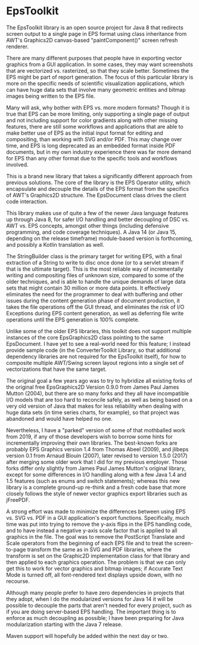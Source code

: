 # EpsToolkit
The EpsToolkit library is an open source project for Java 8 that redirects screen output to a single page in EPS format using class inheritance from AWT's Graphics2D canvas-based "paintComponent()" screen refresh renderer.

There are many different purposes that people have in exporting vector graphics from a GUI application. In some cases, they may want screenshots that are vectorized vs. rasterized, so that they scale better. Sometimes the EPS might be part of report generation. The focus of this particular library is more on the specific needs of scientific visualization applications, which can have huge data sets that involve many geometric entities and bitmap images being written to the EPS file.

Many will ask, why bother with EPS vs. more modern formats? Though it is true that EPS can be more limiting, only supporting a single page of output and not including support for color gradients along with other missing features, there are still some workflows and applications that are able to make better use of EPS as the initial input format for editing and compositing, than working with SVG and/or PDF. This may change over time, and EPS is long deprecated as an embedded format inside PDF documents, but in my own industry experience there was far more demand for EPS than any other format due to the specific tools and workflows involved.

This is a brand new library that takes a significantly different approach from previous solutions. The core of the library is the EPS Operator utility, which encapsulate and decouple the details of the EPS format from the specifics of AWT's Graphics2D structure. The EpsDocument class drives the client code interaction.

This library makes use of quite a few of the newer Java language features up through Java 8, for safer I/O handling and better decoupling of DSC vs. AWT vs. EPS concepts, amongst other things (including defensive programming, and code coverage techniques). A Java 14 (or Java 15, depending on the release timeframe) module-based version is forthcoming, and possibly a Kotlin translation as well.

The StringBuilder class is the primary target for writing EPS, with a final extraction of a String to write to disc once done (or to a servlet stream if that is the ultimate target). This is the most reliable way of incrementally writing and compositing files of unknown size, compared to some of the older techniques, and is able to handle the unique demands of large data sets that might contain 30 million or more data points. It effectively eliminates the need for the programmer to deal with buffering and other issues during the content generation phase of document production, it takes the file operations off the GUI thread, and eliminates the risk of I/O Exceptions during EPS content generation, as well as deferring file write operations until the EPS generation is 100% complete.

Unlike some of the older EPS libraries, this toolkit does not support multiple instances of the core EpsGraphics2D class pointing to the same EpsDocument. I have yet to see a real-world need for this feature; I instead provide sample code (in the ConverterToolkit Library, so that additional dependency libraries are not required for the EpsToolkit itself), for how to composite multiple AWT/Swing screen layout regions into a single set of vectorizations that have the same target.

The original goal a few years ago was to try to hybridize all existing forks of the original free EpsGraphics2D Version 0.9.0 from James Paul James Mutton (2004), but there are so many forks and they all have incompatible I/O models that are too hard to reconcile safely, as well as being based on a very old version of Java that makes for less reliability when dealing with huge data sets (in time series charts, for example), so that project was abandoned and would have helped no one.

Nevertheless, I have a "parked" version of some of that mothballed work from 2019, if any of those developers wish to borrow some hints for incrementally improving their own libraries. The best-known forks are probably EPS Graphics version 1.4 from Thomas Abeel (2009), and jlibeps version 0.1 from Arnaud Blouin (2007), later revised to version 1.5.0 (2017) after merging some older work that I did for my previous employer. Those forks differ only slightly from James Paul James Mutton's original library, except for some differences in I/O handling along with a few Java 1.4 and 1.5 features (such as enums and switch statements); whereas this new library is a complete ground-up re-think and a fresh code base that more closely follows the style of newer vector graphics export libraries such as jFreePDF.

A strong effort was made to minimize the differences between using EPS vs. SVG vs. PDF in a GUI application's export functions. Specifically, much time was put into trying to remove the y-axis flips in the EPS handling code, and to have instead a negative y-axis scale factor that is applied to all graphics in the file. The goal was to remove the PostScript Translate and Scale operators from the beginning of each EPS file and to treat the screen-to-page transform the same as in SVG and PDF libraries, where the transform is set on the Graphic2D implementation class for that library and then applied to each graphics operation. The problem is that we can only get this to work for vector graphics and bitmap images; if Accurate Text Mode is turned off, all font-rendered text displays upside down, with no recourse.

Although many people prefer to have zero dependencies in projects that they adopt, when I do the modularized versions for Java 14 it will be possible to decouple the parts that aren't needed for every project, such as if you are doing server-based EPS handling. The important thing is to enforce as much decoupling as possible; I have been preparing for Java modularization starting with the Java 7 release.

Maven support will hopefully be added within the next day or two.
